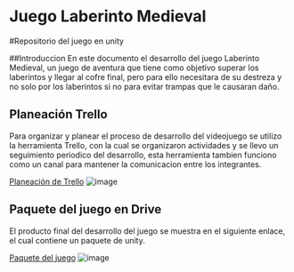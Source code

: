 # Juego Laberinto Medieval
#Repositorio del juego en unity

##Introduccion
En este documento el desarrollo del juego Laberinto Medieval, un juego de aventura que tiene como objetivo 
superar los laberintos y llegar al cofre final, pero para ello necesitara de su destreza y no solo por 
los laberintos si no para evitar trampas que le causaran daño.

## Planeación Trello
Para organizar y planear el proceso de desarrollo del videojuego se utilizo la herramienta Trello, con la
cual se organizaron actividades y se llevo un seguimiento periodico del desarrollo, esta herramienta tambien 
funciono como un canal para mantener la comunicacion entre los integrantes.

[Planeación de Trello](https://trello.com/b/utzZsU62/desarrollo-de-videojuego)
![image](https://github.com/Ale018/juego_laberinto/assets/106705670/d7ffb6b2-b9a4-4310-a08f-0bcfcda892f1)

## Paquete del juego en Drive
El producto final del desarrollo del juego se muestra en el siguiente enlace, el cual contiene un paquete
de unity.

[Paquete del juego](https://drive.google.com/drive/folders/1kAInz-s7iBdr5wD7y7dYXTGDMHZq8EFz?usp=sharing)
![image](https://github.com/Ale018/juego_laberinto/assets/106705670/ae56c328-cf75-47a4-9ee1-000b11399d9f)
